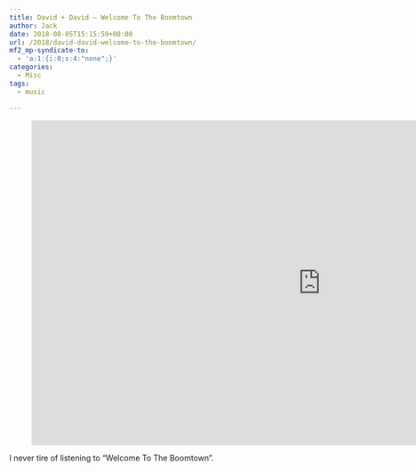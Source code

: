 ```yaml
---
title: David + David – Welcome To The Boomtown
author: Jack
date: 2018-08-05T15:15:59+00:00
url: /2018/david-david-welcome-to-the-boomtown/
mf2_mp-syndicate-to:
  - 'a:1:{i:0;s:4:"none";}'
categories:
  - Misc
tags:
  - music

---
```

 <figure class="wp-block-embed-youtube wp-block-embed is-type-video is-provider-youtube"> <span class="embed-youtube" style="text-align:center; display: block;"><iframe class='youtube-player' type='text/html' width='1040' height='585' src='https://www.youtube.com/embed/videoseries?list=PLT6pgcDCy_w6GY0vCII0LfQSTKPvu2faZ&#038;hl=en_US' allowfullscreen='true' style='border:0;'></iframe></span> </figure> 

I never tire of listening to &#8220;Welcome To The Boomtown&#8221;.